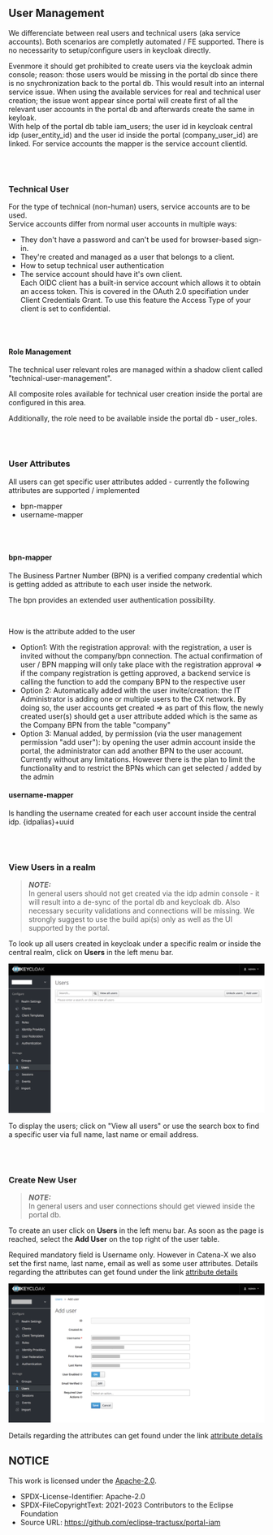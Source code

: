 ## User Management

We differenciate between real users and technical users (aka service accounts).
Both scenarios are completly automated / FE supported. There is no necessarity to setup/configure users in keycloak directly.

Evenmore it should get prohibited to create users via the keycloak admin console; reason: those users would be missing in the portal db since there is no snychronization back to the portal db. This would result into an internal service issue.
When using the available services for real and technical user creation; the issue wont appear since portal will create first of all the relevant user accounts in the portal db and afterwards create the same in keyloak.  
With help of the portal db table iam_users; the user id in keycloak central idp (user_entity_id) and the user id inside the portal (company_user_id) are linked.
For service accounts the mapper is the service account clientId.

<br>
<br>

### Technical User

For the type of technical (non-human) users, service accounts are to be used.
<br>
Service accounts differ from normal user accounts in multiple ways:
<br>

- They don't have a password and can't be used for browser-based sign-in.
- They're created and managed as a user that belongs to a client.
- How to setup technical user authentication
- The service account should have it's own client.
  <br>
  Each OIDC client has a built-in service account which allows it to obtain an access token. This is covered in the OAuth 2.0 specifiation under Client Credentials Grant. To use this feature the Access Type of your client is set to confidential.

<br>
<br>

#### Role Management

The technical user relevant roles are managed within a shadow client called "technical-user-management".

All composite roles available for technical user creation inside the portal are configured in this area.

Additionally, the role need to be available inside the portal db - user_roles.

<br>
<br>

### User Attributes

All users can get specific user attributes added - currently the following attributes are supported / implemented

- bpn-mapper
- username-mapper

<br>
<br>

#### bpn-mapper

The Business Partner Number (BPN) is a verified company credential which is getting added as attribute to each user inside the network.

The bpn provides an extended user authentication possibility.

<br>

How is the attribute added to the user

- Option1: With the registration approval: with the registration, a user is invited without the company/bpn connection. The actual confirmation of user / BPN mapping will only take place with the registration approval => if the company registration is getting approved, a backend service is calling the function to add the company BPN to the respective user
- Option 2: Automatically added with the user invite/creation: the IT Administrator is adding one or multiple users to the CX network. By doing so, the user accounts get created => as part of this flow, the newly created user(s) should get a user attribute added which is the same as the Company BPN from the table "company"
- Option 3: Manual added, by permission (via the user management permission "add user"): by opening the user admin account inside the portal, the administrator can add another BPN to the user account. Currently without any limitations. However there is the plan to limit the functionality and to restrict the BPNs which can get selected / added by the admin

#### username-mapper

Is handling the username created for each user account inside the central idp.
{idpalias}+uuid

<br>
<br>

### View Users in a realm

> **_NOTE:_**  
> In general users should not get created via the idp admin console - it will result into a de-sync of the portal db and keycloak db. Also necessary security validations and connections will be missing. We strongly suggest to use the build api(s) only as well as the UI supported by the portal.

To look up all users created in keycloak under a specific realm or inside the central realm, click on <strong>Users</strong> in the left menu bar.

![UsersView](/docs/static/users-view.png)

To display the users; click on "View all users" or use the search box to find a specific user via full name, last name or email address.

<br>
<br>

### Create New User

> **_NOTE:_**  
> In general users and user connections should get viewed inside the portal db.

To create an user click on <strong>Users</strong> in the left menu bar.
As soon as the page is reached, select the <strong>Add User</strong> on the top right of the user table.

Required mandatory field is Username only. However in Catena-X we also set the first name, last name, email as well as some user attributes.
Details regarding the attributes can get found under the link [attribute details](./04.%20User%20Management.md)

![CreateUser](/docs/static/create-user.png)

Details regarding the attributes can get found under the link [attribute details](./04.%20User%20Management.md)

## NOTICE

This work is licensed under the [Apache-2.0](https://www.apache.org/licenses/LICENSE-2.0).

- SPDX-License-Identifier: Apache-2.0
- SPDX-FileCopyrightText: 2021-2023 Contributors to the Eclipse Foundation
- Source URL: https://github.com/eclipse-tractusx/portal-iam

